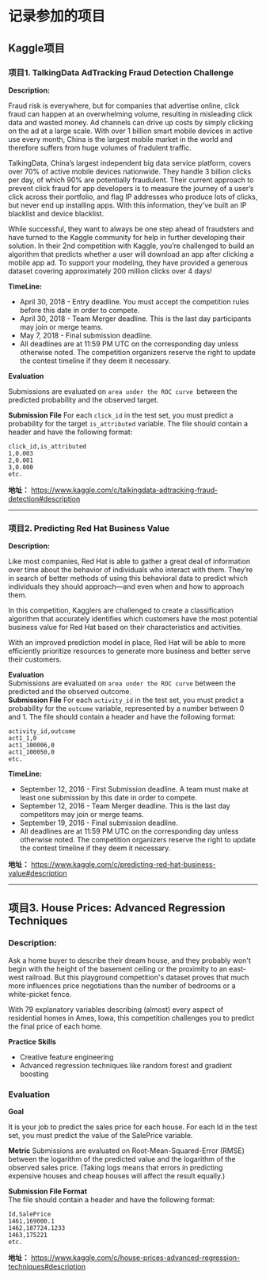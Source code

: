 # 记录参加的项目

## Kaggle项目

### 项目1. TalkingData AdTracking Fraud Detection Challenge

__Description:__  

Fraud risk is everywhere, but for companies that advertise online, click fraud can happen at an overwhelming volume, resulting in misleading click data and wasted money. Ad channels can drive up costs by simply clicking on the ad at a large scale. With over 1 billion smart mobile devices in active use every month, China is the largest mobile market in the world and therefore suffers from huge volumes of fradulent traffic.

TalkingData, China’s largest independent big data service platform, covers over 70% of active mobile devices nationwide. They handle 3 billion clicks per day, of which 90% are potentially fraudulent. Their current approach to prevent click fraud for app developers is to measure the journey of a user’s click across their portfolio, and flag IP addresses who produce lots of clicks, but never end up installing apps. With this information, they've built an IP blacklist and device blacklist.

While successful, they want to always be one step ahead of fraudsters and have turned to the Kaggle community for help in further developing their solution. In their 2nd competition with Kaggle, you’re challenged to build an algorithm that predicts whether a user will download an app after clicking a mobile app ad. To support your modeling, they have provided a generous dataset covering approximately 200 million clicks over 4 days!

__TimeLine:__ 
- April 30, 2018 - Entry deadline. You must accept the competition rules before this date in order to compete.
- April 30, 2018 - Team Merger deadline. This is the last day participants may join or merge teams.
- May 7, 2018 - Final submission deadline.
- All deadlines are at 11:59 PM UTC on the corresponding day unless otherwise noted. The competition organizers reserve the right to update the contest timeline if they deem it necessary.

__Evaluation__ 

Submissions are evaluated on ```area under the ROC curve ```between the predicted probability and the observed target.

__Submission File__ 
For each ```click_id``` in the test set, you must predict a probability for the target ```is_attributed``` variable. The file should contain a header and have the following format:  
```
click_id,is_attributed
1,0.003
2,0.001
3,0.000
etc.
```

__地址：__ https://www.kaggle.com/c/talkingdata-adtracking-fraud-detection#description

---

### 项目2. Predicting Red Hat Business Value

__Description:__  

Like most companies, Red Hat is able to gather a great deal of information over time about the behavior of individuals who interact with them. They’re in search of better methods of using this behavioral data to predict which individuals they should approach—and even when and how to approach them.

In this competition, Kagglers are challenged to create a classification algorithm that accurately identifies which customers have the most potential business value for Red Hat based on their characteristics and activities.

With an improved prediction model in place, Red Hat will be able to more efficiently prioritize resources to generate more business and better serve their customers.

__Evaluation__   
Submissions are evaluated on ```area under the ROC curve``` between the predicted and the observed outcome.  
__Submission File__ 
For each ```activity_id``` in the test set, you must predict a probability for the ```outcome``` variable, represented by a number between 0 and 1. The file should contain a header and have the following format:  
```
activity_id,outcome
act1_1,0
act1_100006,0
act1_100050,0
etc.
```


__TimeLine:__ 
- September 12, 2016 - First Submission deadline. A team must make at least one submission by this date in order to compete. 
- September 12, 2016 - Team Merger deadline. This is the last day competitors may join or merge teams.
- September 19, 2016 - Final submission deadline.
- All deadlines are at 11:59 PM UTC on the corresponding day unless otherwise noted. The competition organizers reserve the right to update the contest timeline if they deem it necessary.

__地址：__ https://www.kaggle.com/c/predicting-red-hat-business-value#description

--- 

## 项目3. House Prices: Advanced Regression Techniques

### Description: 
Ask a home buyer to describe their dream house, and they probably won't begin with the height of the basement ceiling or the proximity to an east-west railroad.
But this playground competition's dataset proves that much more influences price negotiations than the number of bedrooms or a white-picket fence.

With 79 explanatory variables describing (almost) every aspect of residential homes in Ames, Iowa, this competition challenges you to predict the final price of each home.

__Practice Skills__
- Creative feature engineering 
- Advanced regression techniques like random forest and gradient boosting


### Evaluation
__Goal__  

It is your job to predict the sales price for each house. For each Id in the test set, you must predict the value of the SalePrice variable. 

__Metric__ 
Submissions are evaluated on Root-Mean-Squared-Error (RMSE) between the logarithm of the predicted value and the logarithm of the observed sales price. (Taking logs means that errors in predicting expensive houses and cheap houses will affect the result equally.)

__Submission File Format__   
The file should contain a header and have the following format:
```
Id,SalePrice
1461,169000.1
1462,187724.1233
1463,175221
etc.
```
__地址：__ https://www.kaggle.com/c/house-prices-advanced-regression-techniques#description
